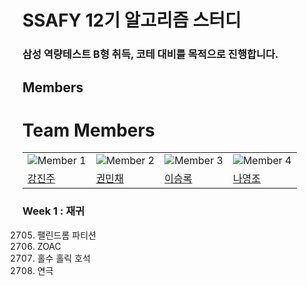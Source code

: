 # SSAFY 12기 알고리즘 스터디
### 삼성 역량테스트 B형 취득, 코테 대비를 목적으로 진행합니다.


## Members
# Team Members

|               |               |               |               |
|---------------|---------------|---------------|---------------|
| ![Member 1](https://github.com/Pearl-K.png?size=100) | ![Member 2](https://github.com/MinchaeKwon.png?size=100) | ![Member 3](https://github.com/SeokguKim.png?size=100) | ![Member 4](https://github.com/member4.png?size=100) |
| [강진주](https://github.com/Pearl-K) | [권민채](https://github.com/MinchaeKwon) | [이승록](https://github.com/SeokguKim) | [나영조](https://github.com/) |



### Week 1 : 재귀
2705. 팰린드롬 파티션
16719. ZOAC
20164. 홀수 홀릭 호석
1278. 연극
